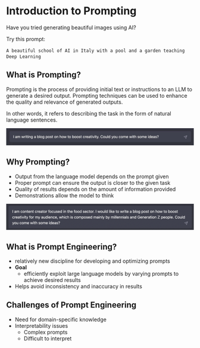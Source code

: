 # Introduction to Prompting

Have you tried generating beautiful images using AI?

Try this prompt:

```
A beautiful school of AI in Italy with a pool and a garden teaching Deep Learning
```

## What is Prompting?

Prompting is the process of providing initial text or instructions to an LLM to generate a desired output. Prompting techniques can be used to enhance the quality and relevance of generated outputs.

In other words, it refers to describing the task in the form of natural language sentences.

![Intro Prompt](../static/intro.jpg)

## Why Prompting?

- Output from the language model depends on the prompt given
- Proper prompt can ensure the output is closer to the given task
- Quality of results depends on the amount of information provided
- Demonstrations allow the model to think

![Why Prompting](../static/why_prompting.jpg)

## What is Prompt Engineering?

- relatively new discipline for developing and optimizing prompts
- **Goal**
  - efficiently exploit large language models by varying prompts to achieve desired results
- Helps avoid inconsistency and inaccuracy in results

## Challenges of Prompt Engineering

- Need for domain-specific knowledge
- Interpretability issues
  - Complex prompts
  - Difficult to interpret
